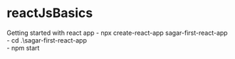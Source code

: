 # reactJsBasics

Getting started with react app
    - npx create-react-app sagar-first-react-app
    - cd .\sagar-first-react-app\
    - npm start